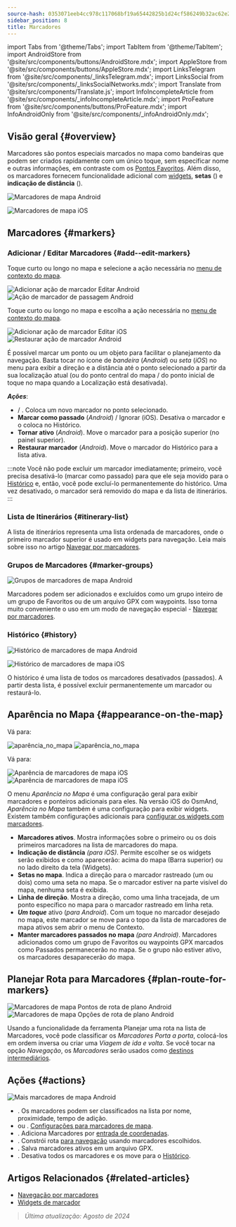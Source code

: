 ```yaml
---
source-hash: 0353071eeb4cc978c117068bf19a65442825b1d24cf586249b32ac62e28c929f
sidebar_position: 8
title: Marcadores
---
```

import Tabs from '@theme/Tabs';
import TabItem from '@theme/TabItem';
import AndroidStore from '@site/src/components/buttons/AndroidStore.mdx';
import AppleStore from '@site/src/components/buttons/AppleStore.mdx';
import LinksTelegram from '@site/src/components/_linksTelegram.mdx';
import LinksSocial from '@site/src/components/_linksSocialNetworks.mdx';
import Translate from '@site/src/components/Translate.js';
import InfoIncompleteArticle from '@site/src/components/_infoIncompleteArticle.mdx';
import ProFeature from '@site/src/components/buttons/ProFeature.mdx';
import InfoAndroidOnly from '@site/src/components/_infoAndroidOnly.mdx';


## Visão geral {#overview}

Marcadores são pontos especiais marcados no mapa como bandeiras que podem ser criados rapidamente com um único toque, sem especificar nome e outras informações, em contraste com os [Pontos Favoritos](./favorites.md). Além disso, os marcadores fornecem funcionalidade adicional com [widgets](../widgets/markers.md), **setas** (<Translate android="true" ids="show_arrows_on_the_map"/>) e **indicação de distância** (<Translate android="true" ids="show_direction"/>).

<Tabs groupId="operating-systems">

<TabItem value="android" label="Android">

![Marcadores de mapa Android](@site/static/img/map/map_markers_android.png)

</TabItem>

<TabItem value="ios" label="iOS">

![Marcadores de mapa iOS](@site/static/img/map/map_markers_ios.png)

</TabItem>

</Tabs>

## Marcadores {#markers}

### Adicionar / Editar Marcadores {#add--edit-markers}

<Tabs groupId="operating-systems">

<TabItem value="android" label="Android">

Toque curto ou longo no mapa e selecione a ação necessária no [menu de contexto do mapa](../map/map-context-menu.md#add--edit-marker).

![Adicionar ação de marcador Editar Android](@site/static/img/map/add_marker_android.png) ![Ação de marcador de passagem Android](@site/static/img/map/action_pass_marker_android.png)

</TabItem>

<TabItem value="ios" label="iOS">

Toque curto ou longo no mapa e escolha a ação necessária no [menu de contexto do mapa](../map/map-context-menu.md#add--edit-marker).

![Adicionar ação de marcador Editar iOS](@site/static/img/map/add_marker_ios.png) ![Restaurar ação de marcador Android](@site/static/img/map/action_restore_marker_android.png)

</TabItem>

</Tabs>

É possível marcar um ponto ou um objeto para facilitar o planejamento da navegação. Basta tocar no ícone de *bandeira* (*Android*) ou *seta* (*iOS*) no menu para exibir a direção e a distância até o ponto selecionado a partir da sua localização atual (ou do ponto central do mapa / do ponto inicial de toque no mapa quando a Localização está desativada).

***Ações***:

- **<Translate android="true" ids="shared_string_marker"/>** / **<Translate android="true" ids="edit_map_marker"/>**. Coloca um novo marcador no ponto selecionado.
- **Marcar como passado** (*Android*) / Ignorar (iOS). Desativa o marcador e o coloca no Histórico.
- **Tornar ativo** (*Android*). Move o marcador para a posição superior (no painel superior).
- **Restaurar marcador** (*Android*). Move o marcador do Histórico para a lista ativa.

:::note
Você não pode excluir um marcador imediatamente; primeiro, você precisa desativá-lo (marcar como passado) para que ele seja movido para o [Histórico](#history) e, então, você pode excluí-lo permanentemente do histórico. Uma vez desativado, o marcador será removido do mapa e da lista de itinerários.
:::


<!--
### Add Favorites to Map Markers {#add-favorites-to-map-markers}

<InfoAndroidOnly/>

![Favorites folder functions android](@site/static/img/personal/favorites_folder_functions_android.png)

You can add to or remove your favorites from [Map markers list](../personal/markers.md).
Tap &#8942; button (**Android**) opens special functions for a chosen Favorite folder (group).

**Functions for Favorite folder:**
- &nbsp;<Translate android="true" ids="shared_string_add_to_map_markers"/>  or <Translate android="true" ids="remove_from_map_markers"/>.
- Add or remove all Favorite points from a folder in [Map markers list](../personal/markers.md).
-->


### Lista de Itinerários {#itinerary-list}

A lista de itinerários representa uma lista ordenada de marcadores, onde o primeiro marcador superior é usado em widgets para navegação. Leia mais sobre isso no artigo [Navegar por marcadores](../navigation/setup/markers-navigation.md#itinerary-list).

### Grupos de Marcadores {#marker-groups}

<InfoAndroidOnly />

![Grupos de marcadores de mapa Android](@site/static/img/personal/markers/map_markers_groups_add_android.png)

Marcadores podem ser adicionados e excluídos como um grupo inteiro de um grupo de Favoritos ou de um arquivo GPX com waypoints. Isso torna muito conveniente o uso em um modo de navegação especial - [Navegar por marcadores](../navigation/setup/markers-navigation.md#add-group-of-favorite).

### Histórico {#history}

<Tabs groupId="operating-systems">

<TabItem value="android" label="Android">

![Histórico de marcadores de mapa Android](@site/static/img/personal/markers/map_markers_history_android.png)

</TabItem>

<TabItem value="ios" label="iOS">

![Histórico de marcadores de mapa iOS](@site/static/img/personal/markers/map_markers_history_ios.png)

</TabItem>

</Tabs>

O histórico é uma lista de todos os marcadores desativados (passados). A partir desta lista, é possível excluir permanentemente um marcador ou restaurá-lo.


## Aparência no Mapa {#appearance-on-the-map}

<Tabs groupId="operating-systems">

<TabItem value="android" label="Android">

Vá para: *<Translate android="true" ids="shared_string_menu,map_markers_item,shared_string_more_without_dots,appearance_on_the_map"/>*

![aparência_no_mapa](@site/static/img/widgets/appearence_on_the_map-01.png) ![aparência_no_mapa](@site/static/img/widgets/appearence_on_the_map-02.png)

</TabItem>

<TabItem value="ios" label="iOS">

Vá para: *<Translate ios="true" ids="shared_string_menu,map_markers,appearance_on_map"/>*

![Aparência de marcadores de mapa iOS](@site/static/img/widgets/map_markers_appearance_ios-01.png) ![Aparência de marcadores de mapa iOS](@site/static/img/widgets/map_markers_appearance_ios-02.png)

</TabItem>

</Tabs>

O menu *Aparência no Mapa* é uma configuração geral para exibir marcadores e ponteiros adicionais para eles.
Na versão iOS do OsmAnd, *Aparência no Mapa* também é uma configuração para exibir widgets. Existem também configurações adicionais para [configurar os widgets com marcadores](../widgets/markers.md#configure-marker-widgets).

- **Marcadores ativos**. Mostra informações sobre o primeiro ou os dois primeiros marcadores na lista de marcadores do mapa.
- **Indicação de distância** *(para iOS)*. Permite escolher se os widgets serão exibidos e como aparecerão: acima do mapa (Barra superior) ou no lado direito da tela (Widgets).
- **Setas no mapa**. Indica a direção para o marcador rastreado (um ou dois) como uma seta no mapa. Se o marcador estiver na parte visível do mapa, nenhuma seta é exibida.
- **Linha de direção**. Mostra a direção, como uma linha tracejada, de um ponto específico no mapa para o marcador rastreado em linha reta.
- ***Um toque*** ativo (*para Android*). Com um toque no marcador desejado no mapa, este marcador se move para o topo da lista de marcadores de mapa ativos sem abrir o menu de Contexto.
- **Manter marcadores passados no mapa** *(para Android)*. Marcadores adicionados como um grupo de Favoritos ou waypoints GPX marcados como Passados permanecerão no mapa. Se o grupo não estiver ativo, os marcadores desaparecerão do mapa.


## Planejar Rota para Marcadores {#plan-route-for-markers}

<InfoAndroidOnly />

*<Translate android="true" ids="shared_string_menu,map_markers,shared_string_more_without_dots,plan_route"/>*

![Marcadores de mapa Pontos de rota de plano Android](@site/static/img/personal/markers/map_markers_plan_route_points_android.png) ![Marcadores de mapa Opções de rota de plano Android](@site/static/img/personal/markers/map_markers_plan_route_options_android.png)

Usando a funcionalidade da ferramenta Planejar uma rota na lista de Marcadores, você pode classificar os *Marcadores* *Porta a porta*, colocá-los em ordem inversa ou criar uma *Viagem de ida e volta*. Se você tocar na opção *Navegação*, os *Marcadores* serão usados como [destinos intermediários](../navigation/setup/route-navigation.md#intermediate-destinations).


## Ações {#actions}

<InfoAndroidOnly />

![Mais marcadores de mapa Android](@site/static/img/personal/markers/map_markers_more_android.png)

- **<Translate android="true" ids="sort_by"/>**. Os marcadores podem ser classificados na lista por nome, proximidade, tempo de adição.
- **<Translate android="true" ids="appearance_on_the_map"/>** ou **<Translate ios="true" ids="shared_string_appearance"/>**. [Configurações para marcadores de mapa](#appearance-on-the-map).
- **<Translate android="true" ids="coordinate_input"/>**. Adiciona Marcadores por [entrada de coordenadas](../plan-route/coordinate-input.md).
- **<Translate android="true" ids="plan_route"/>**. Constrói rota [para navegação](../navigation/setup/markers-navigation.md) usando marcadores escolhidos.
- **<Translate android="true" ids="marker_save_as_track"/>**. Salva marcadores ativos em um arquivo GPX.
- **<Translate android="true" ids="move_all_to_history"/>**. Desativa todos os marcadores e os move para o [Histórico](#history).


## Artigos Relacionados {#related-articles}

- [Navegação por marcadores](../navigation/setup/markers-navigation.md)
- [Widgets de marcador](../widgets/markers.md)

> *Última atualização: Agosto de 2024*